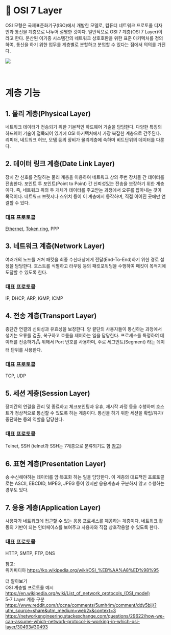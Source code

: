 # 📡 OSI 7 Layer
OSI 모형은 국제표준화기구(ISO)에서 개발한 모델로, 컴퓨터 네트워크 프로토콜 디자인과 통신을 계층으로 나누어 설명한 것이다. 일반적으로 OSI 7 계층(OSI 7 Layer)이라고 한다. 분산된 이기종 시스템간의 네트워크 상호호환을 위한 표준 아키텍처를 정의하여, 통신을 하기 위한 업무를 계층별로 분할하고 분업할 수 있다는 점에서 의의를 가진다.

<img src="https://images.velog.io/images/shleecloud/post/5a6d1fcc-2d48-4003-b892-7ffd64f943ee/osi.jpeg"></img>

<br>

# 계층 기능

## 1. 물리 계층(Physical Layer)
 네트워크 데이터가 전송되기 위한 기본적인 하드웨어 기술을 담당한다. 다양한 특징의 하드웨어 기술이 접목되어 있기에 OSI 아키텍처에서 가장 복잡한 계층으로 간주된다. 리피터, 네트워크 허브, 모뎀 등의 장비가 물리계층에 속하며 비트단위의 데이터를 다룬다.

## 2. 데이터 링크 계층(Date Link Layer)
 장치 간 신호를 전달하는 물리 계층을 이용하여 네트워크 상의 주변 장치들 간 데이터를 전송한다. 포인트 투 포인트(Point to Point) 간 신뢰성있는 전송을 보장하기 위한 계층이다. 즉, 네트워크 위의 두 개체가 데이터를 주고받는 과정에서 오류를 잡아내는 것이 목적이다. 네트워크 브릿지나 스위치 등이 이 계층에서 동작하며, 직접 이어진 곳에만 연결할 수 있다.
### 대표 프로토콜
<a href="./Ethernet과 Token ring.md#-ethernet">Ethernet,</a> <a href="./Ethernet과 Token ring.md#-token-ring">Token ring,</a> PPP

## 3. 네트워크 계층(Network Layer)
 여러개의 노드를 거쳐 패킷을 최종 수신대상에게 전달(End-To-End)하기 위한 경로 설정을 담당한다. 호스트를 식별하고 라우팅 등의 패킷포워딩을 수행하여 패킷이 목적지에 도달할 수 있도록 한다.
### 대표 프로토콜
IP, DHCP, ARP, IGMP, ICMP

## 4. 전송 계층(Transport Layer)
 종단간 연결의 신뢰성과 유효성을 보장한다. 양 끝단의 사용자들이 통신하는 과정에서 생기는 오류를 검출, 복구하고 흐름을 제어하는 일을 담당한다. 프로세스를 특정하여 데이터를 전송하기🖧 위해서 Port 번호를 사용하며, 주로 세그먼트(Segment) 라는 데이터 단위를 사용한다. 
### 대표 프로토콜
TCP, UDP 

## 5. 세션 계층(Session Layer)
 장치간의 연결을 관리 및 종료하고 체크포인팅과 유휴, 재시작 과정 등을 수행하며 호스트가 정상적으로 통신할 수 있도록 하는 계층이다. 통신을 하기 위한 세션을 확립/유지/중단하는 등의 역할을 담당한다. 
 ### 대표 프로토콜
Telnet, SSH (telnet과 SSH는 7계층으로 분류되기도 함 <a href="https://www.reddit.com/r/ccna/comments/5umh4m/comment/ddy5blj/?utm_source=share&utm_medium=web2x&context=3">참</a><a href="https://networkengineering.stackexchange.com/questions/29622/how-we-can-assume-which-network-protocol-is-working-in-which-osi-layer/30493#30493">고</a>)


## 6. 표현 계층(Presentation Layer)
 송·수신해야하는 데이터를 암·복호화 하는 일을 담당한다. 이 계층의 대표적인 프로토콜로는 ASCII, EBCDID, MPEG, JPEG 등이 있지만 응용계층과 구분하지 않고 수행하는 경우도 있다.

## 7. 응용 계층(Application Layer)
 사용자가 네트워크에 접근할 수 있는 응용 프로세스를 제공하는 계층이다. 네트워크 활동의 기반이 되는 인터페이스를 보여주고 사용자와 직접 상호작용할 수 있도록 한다.
### 대표 프로토콜
 HTTP, SMTP, FTP, DNS


참고:<br>
위키피디아 https://ko.wikipedia.org/wiki/OSI_%EB%AA%A8%ED%98%95

더 알아보기<br>
OSI 계층별 프로토콜 예시 <br> https://en.wikipedia.org/wiki/List_of_network_protocols_(OSI_model)<br>
5-7 Layer 계층 구분 <br> https://www.reddit.com/r/ccna/comments/5umh4m/comment/ddy5blj/?utm_source=share&utm_medium=web2x&context=3 <br> https://networkengineering.stackexchange.com/questions/29622/how-we-can-assume-which-network-protocol-is-working-in-which-osi-layer/30493#30493